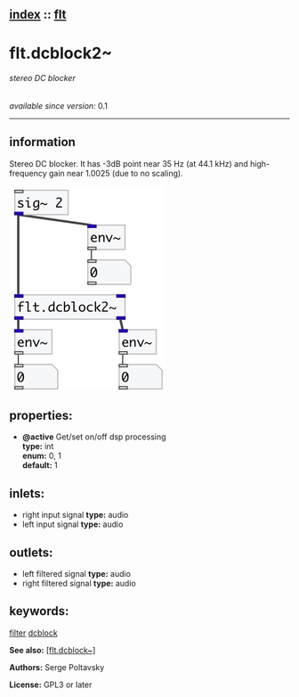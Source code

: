 [index](index.html) :: [flt](category_flt.html)
---

# flt.dcblock2~

###### stereo DC blocker

*available since version:* 0.1

---


## information
Stereo DC blocker. It has -3dB point near 35 Hz (at 44.1 kHz) and high-frequency
            gain near 1.0025 (due to no scaling).



[![example](../examples/img/flt.dcblock2~.jpg)](../examples/pd/flt.dcblock2~.pd)







## properties:

* **@active** 
Get/set on/off dsp processing<br>
__type:__ int<br>
__enum:__ 0, 1<br>
__default:__ 1<br>



## inlets:

* right input signal 
__type:__ audio<br>
* left input signal 
__type:__ audio<br>



## outlets:

* left filtered signal
__type:__ audio<br>
* right filtered signal
__type:__ audio<br>



## keywords:

[filter](keywords/filter.html)
[dcblock](keywords/dcblock.html)



**See also:**
[\[flt.dcblock~\]](flt.dcblock~.html)




**Authors:** Serge Poltavsky




**License:** GPL3 or later





